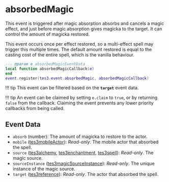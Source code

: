 <!---
	This file is autogenerated. Do not edit this file manually. Your changes will be ignored.
	More information: https://github.com/MWSE/MWSE/tree/master/docs
-->

# absorbedMagic

This event is triggered after magic absorption absorbs and cancels a magic effect, and just before magic absorption gives magicka to the target. It can control the amount of magicka restored.

This event occurs once per effect restored, so a multi-effect spell may trigger this multiple times. The default amount restored is equal to the casting cost of the entire spell, which is the vanilla behaviour.

```lua
--- @param e absorbedMagicEventData
local function absorbedMagicCallback(e)
end
event.register(tes3.event.absorbedMagic, absorbedMagicCallback)
```

!!! tip
	This event can be filtered based on the **`target`** event data.

!!! tip
	An event can be claimed by setting `e.claim` to `true`, or by returning `false` from the callback. Claiming the event prevents any lower priority callbacks from being called.

## Event Data

* `absorb` (number): The amount of magicka to restore to the actor.
* `mobile` ([tes3mobileActor](../../types/tes3mobileActor)): *Read-only*. The mobile actor that absorbed the spell.
* `source` ([tes3alchemy](../../types/tes3alchemy), [tes3enchantment](../../types/tes3enchantment), [tes3spell](../../types/tes3spell)): *Read-only*. The magic source.
* `sourceInstance` ([tes3magicSourceInstance](../../types/tes3magicSourceInstance)): *Read-only*. The unique instance of the magic source.
* `target` ([tes3reference](../../types/tes3reference)): *Read-only*. The actor that absorbed the spell.

